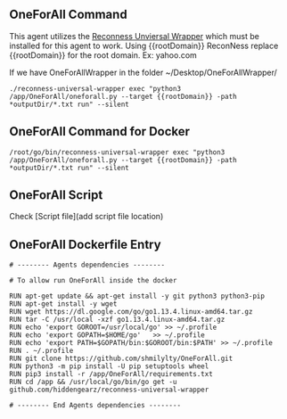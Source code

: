 ## OneForAll Command

This agent utilizes the [Reconness Unviersal Wrapper](https://github.com/hiddengearz/reconness-universal-wrapper) which must be installed for this agent to work. Using {{rootDomain}} ReconNess replace {{rootDomain}} for the root domain. Ex: yahoo.com

If we have OneForAllWrapper in the folder ~/Desktop/OneForAllWrapper/

```
./reconness-universal-wrapper exec "python3 /app/OneForAll/oneforall.py --target {{rootDomain}} -path *outputDir/*.txt run" --silent
```

## OneForAll Command for Docker

```
/root/go/bin/reconness-universal-wrapper exec "python3 /app/OneForAll/oneforall.py --target {{rootDomain}} -path *outputDir/*.txt run" --silent
```

## OneForAll Script

Check [Script file](add script file location)

## OneForAll Dockerfile Entry

```
# -------- Agents dependencies -------- 

# To allow run OneForAll inside the docker

RUN apt-get update && apt-get install -y git python3 python3-pip
RUN apt-get install -y wget
RUN wget https://dl.google.com/go/go1.13.4.linux-amd64.tar.gz
RUN tar -C /usr/local -xzf go1.13.4.linux-amd64.tar.gz
RUN echo 'export GOROOT=/usr/local/go' >> ~/.profile
RUN echo 'export GOPATH=$HOME/go'	>> ~/.profile
RUN echo 'export PATH=$GOPATH/bin:$GOROOT/bin:$PATH' >> ~/.profile
RUN . ~/.profile
RUN git clone https://github.com/shmilylty/OneForAll.git
RUN python3 -m pip install -U pip setuptools wheel
RUN pip3 install -r /app/OneForAll/requirements.txt
RUN cd /app && /usr/local/go/bin/go get -u github.com/hiddengearz/reconness-universal-wrapper

# -------- End Agents dependencies -------- 
```


